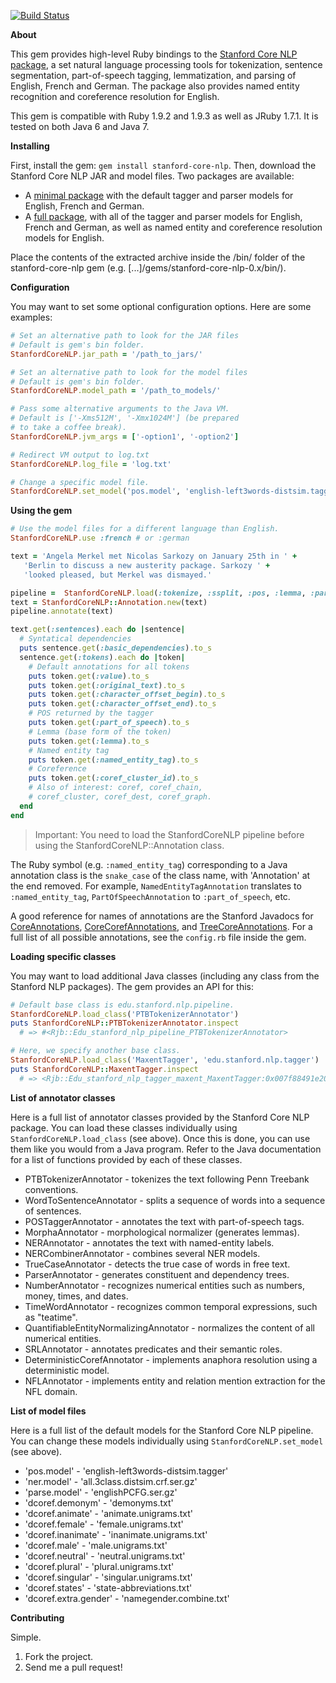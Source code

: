 [![Build Status](https://secure.travis-ci.org/louismullie/stanford-core-nlp.png)](http://travis-ci.org/louismullie/stanford-core-nlp)

**About**
  
This gem provides high-level Ruby bindings to the [Stanford Core NLP package](http://nlp.stanford.edu/software/corenlp.shtml), a set natural language processing tools for tokenization, sentence segmentation, part-of-speech tagging, lemmatization, and parsing of English, French and German. The package also provides named entity recognition and coreference resolution for English.

This gem is compatible with Ruby 1.9.2 and 1.9.3 as well as JRuby 1.7.1. It is tested on both Java 6 and Java 7.

**Installing**

First, install the gem: `gem install stanford-core-nlp`. Then, download the Stanford Core NLP JAR and model files. Two packages are available:

* A [minimal package](http://louismullie.com/treat/stanford-core-nlp-minimal.zip) with the default tagger and parser models for English, French and German.
* A [full package](http://louismullie.com/treat/stanford-core-nlp-full.zip), with all of the tagger and parser models for English, French and German, as well as named entity and coreference resolution models for English.

Place the contents of the extracted archive inside the /bin/ folder of the stanford-core-nlp gem (e.g. [...]/gems/stanford-core-nlp-0.x/bin/).

**Configuration**

You may want to set some optional configuration options. Here are some examples:

```ruby
# Set an alternative path to look for the JAR files
# Default is gem's bin folder.
StanfordCoreNLP.jar_path = '/path_to_jars/'

# Set an alternative path to look for the model files
# Default is gem's bin folder.
StanfordCoreNLP.model_path = '/path_to_models/'

# Pass some alternative arguments to the Java VM.
# Default is ['-Xms512M', '-Xmx1024M'] (be prepared
# to take a coffee break).
StanfordCoreNLP.jvm_args = ['-option1', '-option2']

# Redirect VM output to log.txt
StanfordCoreNLP.log_file = 'log.txt'

# Change a specific model file.
StanfordCoreNLP.set_model('pos.model', 'english-left3words-distsim.tagger')
```

**Using the gem**

```ruby
# Use the model files for a different language than English.
StanfordCoreNLP.use :french # or :german

text = 'Angela Merkel met Nicolas Sarkozy on January 25th in ' +
   'Berlin to discuss a new austerity package. Sarkozy ' +
   'looked pleased, but Merkel was dismayed.'

pipeline =  StanfordCoreNLP.load(:tokenize, :ssplit, :pos, :lemma, :parse, :ner, :dcoref)
text = StanfordCoreNLP::Annotation.new(text)
pipeline.annotate(text)

text.get(:sentences).each do |sentence|
  # Syntatical dependencies
  puts sentence.get(:basic_dependencies).to_s
  sentence.get(:tokens).each do |token|
    # Default annotations for all tokens
    puts token.get(:value).to_s
    puts token.get(:original_text).to_s
    puts token.get(:character_offset_begin).to_s
    puts token.get(:character_offset_end).to_s
    # POS returned by the tagger
    puts token.get(:part_of_speech).to_s
    # Lemma (base form of the token)
    puts token.get(:lemma).to_s
    # Named entity tag
    puts token.get(:named_entity_tag).to_s
    # Coreference
    puts token.get(:coref_cluster_id).to_s
    # Also of interest: coref, coref_chain, 
    # coref_cluster, coref_dest, coref_graph.
  end
end
```

> Important: You need to load the StanfordCoreNLP pipeline before using the StanfordCoreNLP::Annotation class.

The Ruby symbol (e.g. `:named_entity_tag`) corresponding to a Java annotation class is the `snake_case` of the class name, with 'Annotation' at the end removed. For example, `NamedEntityTagAnnotation` translates to `:named_entity_tag`, `PartOfSpeechAnnotation` to `:part_of_speech`, etc.

A good reference for names of annotations are the Stanford Javadocs for [CoreAnnotations](http://nlp.stanford.edu/nlp/javadoc/javanlp/edu/stanford/nlp/ling/CoreAnnotations.html), [CoreCorefAnnotations](http://nlp.stanford.edu/nlp/javadoc/javanlp/edu/stanford/nlp/dcoref/CorefCoreAnnotations.html), and [TreeCoreAnnotations](http://nlp.stanford.edu/nlp/javadoc/javanlp/edu/stanford/nlp/trees/TreeCoreAnnotations.html). For a full list of all possible annotations, see the `config.rb` file inside the gem. 


**Loading specific classes**

You may want to load additional Java classes (including any class from the Stanford NLP packages). The gem provides an API for this:

```ruby
# Default base class is edu.stanford.nlp.pipeline.
StanfordCoreNLP.load_class('PTBTokenizerAnnotator')  
puts StanfordCoreNLP::PTBTokenizerAnnotator.inspect
  # => #<Rjb::Edu_stanford_nlp_pipeline_PTBTokenizerAnnotator>

# Here, we specify another base class.
StanfordCoreNLP.load_class('MaxentTagger', 'edu.stanford.nlp.tagger') 
puts StanfordCoreNLP::MaxentTagger.inspect
  # => <Rjb::Edu_stanford_nlp_tagger_maxent_MaxentTagger:0x007f88491e2020>
```

**List of annotator classes**

Here is a full list of annotator classes provided by the Stanford Core NLP package. You can load these classes individually using `StanfordCoreNLP.load_class` (see above). Once this is done, you can use them like you would from a Java program. Refer to the Java documentation for a list of functions provided by each of these classes.

* PTBTokenizerAnnotator - tokenizes the text following Penn Treebank conventions.
* WordToSentenceAnnotator - splits a sequence of words into a sequence of sentences.
* POSTaggerAnnotator - annotates the text with part-of-speech tags.
* MorphaAnnotator - morphological normalizer (generates lemmas).
* NERAnnotator - annotates the text with named-entity labels.
* NERCombinerAnnotator - combines several NER models.
* TrueCaseAnnotator - detects the true case of words in free text.
* ParserAnnotator - generates constituent and dependency trees.
* NumberAnnotator - recognizes numerical entities such as numbers, money, times, and dates.
* TimeWordAnnotator - recognizes common temporal expressions, such as "teatime".
* QuantifiableEntityNormalizingAnnotator - normalizes the content of all numerical entities.
* SRLAnnotator - annotates predicates and their semantic roles.
* DeterministicCorefAnnotator - implements anaphora resolution using a deterministic model.
* NFLAnnotator - implements entity and relation mention extraction for the NFL domain.

**List of model files**

Here is a full list of the default models for the Stanford Core NLP pipeline. You can change these models individually using `StanfordCoreNLP.set_model` (see above).

* 'pos.model' - 'english-left3words-distsim.tagger'
* 'ner.model' - 'all.3class.distsim.crf.ser.gz'
* 'parse.model' - 'englishPCFG.ser.gz'
* 'dcoref.demonym' - 'demonyms.txt'
* 'dcoref.animate' - 'animate.unigrams.txt'
* 'dcoref.female' - 'female.unigrams.txt'
* 'dcoref.inanimate' - 'inanimate.unigrams.txt'
* 'dcoref.male' - 'male.unigrams.txt'
* 'dcoref.neutral' - 'neutral.unigrams.txt'
* 'dcoref.plural' - 'plural.unigrams.txt'
* 'dcoref.singular' - 'singular.unigrams.txt'
* 'dcoref.states' - 'state-abbreviations.txt'
* 'dcoref.extra.gender' - 'namegender.combine.txt'

**Contributing**

Simple.

1. Fork the project.
2. Send me a pull request!